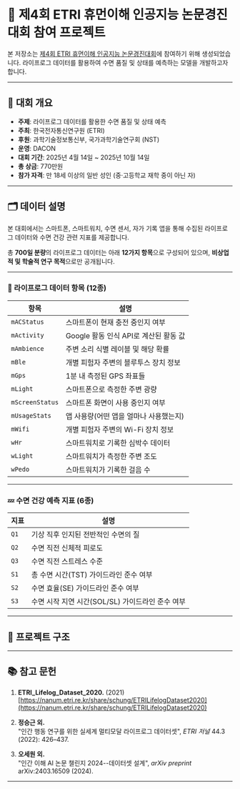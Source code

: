 # 🧠 제4회 ETRI 휴먼이해 인공지능 논문경진대회 참여 프로젝트

본 저장소는 [제4회 ETRI 휴먼이해 인공지능 논문경진대회](https://dacon.io/competitions/official/236468/overview/description)에 참여하기 위해 생성되었습니다. 라이프로그 데이터를 활용하여 수면 품질 및 상태를 예측하는 모델을 개발하고자 합니다.

---

## 📌 대회 개요

- **주제**: 라이프로그 데이터를 활용한 수면 품질 및 상태 예측
- **주최**: 한국전자통신연구원 (ETRI)
- **후원**: 과학기술정보통신부, 국가과학기술연구회 (NST)
- **운영**: DACON
- **대회 기간**: 2025년 4월 14일 ~ 2025년 10월 14일
- **총 상금**: 770만원
- **참가 자격**: 만 18세 이상의 일반 성인 (중·고등학교 재학 중이 아닌 자)

---

## 🗂️ 데이터 설명

본 대회에서는 스마트폰, 스마트워치, 수면 센서, 자가 기록 앱을 통해 수집된 라이프로그 데이터와 수면 건강 관련 지표를 제공합니다.

총 **700일 분량**의 라이프로그 데이터는 아래 **12가지 항목**으로 구성되어 있으며, **비상업적 및 학술적 연구 목적**으로만 공개됩니다.

---

### 📱 라이프로그 데이터 항목 (12종)

| 항목 | 설명 |
|------|------|
| `mACStatus` | 스마트폰이 현재 충전 중인지 여부 |
| `mActivity` | Google 활동 인식 API로 계산된 활동 값 |
| `mAmbience` | 주변 소리 식별 레이블 및 해당 확률 |
| `mBle` | 개별 피험자 주변의 블루투스 장치 정보 |
| `mGps` | 1분 내 측정된 GPS 좌표들 |
| `mLight` | 스마트폰으로 측정한 주변 광량 |
| `mScreenStatus` | 스마트폰 화면이 사용 중인지 여부 |
| `mUsageStats` | 앱 사용량(어떤 앱을 얼마나 사용했는지) |
| `mWifi` | 개별 피험자 주변의 Wi-Fi 장치 정보 |
| `wHr` | 스마트워치로 기록한 심박수 데이터 |
| `wLight` | 스마트워치가 측정한 주변 조도 |
| `wPedo` | 스마트워치가 기록한 걸음 수 |

---

### 💤 수면 건강 예측 지표 (6종)

| 지표 | 설명 |
|------|------|
| `Q1` | 기상 직후 인지된 전반적인 수면의 질 |
| `Q2` | 수면 직전 신체적 피로도 |
| `Q3` | 수면 직전 스트레스 수준 |
| `S1` | 총 수면 시간(TST) 가이드라인 준수 여부 |
| `S2` | 수면 효율(SE) 가이드라인 준수 여부 |
| `S3` | 수면 시작 지연 시간(SOL/SL) 가이드라인 준수 여부 |

---

## 🧪 프로젝트 구조


---


## 📚 참고 문헌

1. **ETRI_Lifelog_Dataset_2020.** (2021)  
   [https://nanum.etri.re.kr/share/schung/ETRILifelogDataset2020](https://nanum.etri.re.kr/share/schung/ETRILifelogDataset2020)

2. **정승근 외.**  
   "인간 행동 연구를 위한 실세계 멀티모달 라이프로그 데이터셋", *ETRI 저널* 44.3 (2022): 426–437.

3. **오세원 외.**  
   "인간 이해 AI 논문 챌린지 2024--데이터셋 설계", *arXiv preprint* arXiv:2403.16509 (2024).

---
